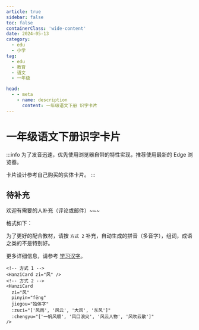 ```yaml
---
article: true
sidebar: false
toc: false
containerClass: 'wide-content'
date: 2024-05-13
category:
  - edu
  - 小学
tag:
  - edu
  - 教育
  - 语文
  - 一年级

head:
  - - meta
    - name: description
      content: 一年级语文下册 识字卡片
---
```


# 一年级语文下册识字卡片 <Badge text="待补充" type="tip" />

:::info
为了发音迅速，优先使用浏览器自带的特性实现，推荐使用最新的 Edge 浏览器。

卡片设计参考自己购买的实体卡片。
:::

<HanziCard zi="春" :zuci="['春风', '春雨', '春天', '春日', '春节']" />
<HanziCard zi="冬" :bihua="['撇', '横撇', '捺', '点', '点']" :zuci="['冬天', '立冬', '冬雪', '冬日']" />
<HanziCard zi="风" pinyin="fēng" jiegou="独体字" :zuci="['风雨', '风云', '大风', '东风', '风衣', '风霜', '风吹雨打']" />
<HanziCard zi="雪" :bihua="['横', '点', '横钩', '竖', '点', '点', '点', '点', '横折', '横', '横']" :zuci="['雪花', '雨雪', '风雪', '雪人']" />
<HanziCard zi="花" :zuci="['雪花', '花生', '开花', '水花', '烟花']" />
<HanziCard zi="飞" :zuci="['飞虫', '飞走', '飞机', '飞人', '飞鱼']" />
<HanziCard zi="入" :zuci="['出入', '入口', '入门', '进入']" />

<HanziCard zi="姓" :zuci="['姓氏', '姓名', '百姓']" />
<HanziCard zi="什" pinyin="shén" :zuci="['什么', '为什么']" />
<HanziCard zi="么" :zuci="['什么', '为什么', '多么', '那么', '怎么', '要么']" />
<HanziCard zi="双" :bihua="['横撇', '点', '横撇', '捺']" :zuci="['双人', '双手', '双方', '双向', '成双成对']" />
<HanziCard zi="国" :zuci="['中国', '国家', '国王', '国土']" />
<HanziCard zi="王" pinyin="wáng" :zuci="['王子', '国王', '女王', '大王']" />
<HanziCard zi="方" :zuci="['大方', '方向', '对方', '方圆', '方方面面']" />

<HanziCard zi="青" :zuci="['青草', '青天', '青色', '青蛙']" />
<HanziCard zi="清" :zuci="['清明', '一清二白', '清水', '清澈', '清楚', '清洗']" />
<HanziCard zi="气" :zuci="['天气', '力气', '生气', '空气']" />
<HanziCard zi="晴" :zuci="['晴天', '晴日', '晴空']" />
<HanziCard zi="情" :bihua="['点', '点', '竖', '横', '横', '竖', '横', '竖', '横折钩', '横', '横']" :zuci="['友情', '心情', '事情']" />
<HanziCard zi="请" :zuci="['请问', '请客', '回请', '请教']" />
<HanziCard zi="生" :zuci="['学生', '生气', '出生', '生日', '生病']" />

<HanziCard zi="字" :zuci="['生字', '文字', '字谜', '汉字', '识字']"  />
<HanziCard zi="左" :zuci="['左右', '左手', '左边']"  />
<HanziCard zi="右" :zuci="['左右', '右手', '右边']"  />
<HanziCard zi="红" pinyin="hóng" :zuci="['红花', '红火', '红色', '红旗']"  />
<HanziCard zi="时" :zuci="['时间', '有时', '时光', '时候']"  />
<HanziCard zi="动" :zuci="['生动', '活动', '开动', '动画', '动作', '主动']"  />
<HanziCard zi="万" pinyin="wàn" :zuci="['万里', '千万', '万一']"  />

<HanziCard zi="见" pinyin="jiàn" :zuci="['看见', '听见']"  />
<HanziCard zi="长" pinyin="zhǎng" :zuci="['成长', '长大']"  />

## 待补充 <Badge text="待补充" type="tip" />

欢迎有需要的人补充（评论或邮件）~~~

格式如下：

为了更好的配合教材，请按 `方式 2` 补充，自动生成的拼音（多音字），组词，成语之类的不是特别好。

更多详细信息，请参考 [学习汉字](./learn-hanzi.md)。

```vue
<!-- 方式 1 -->
<HanziCard zi="风" />
<!-- 方式 2 -->
<HanziCard
  zi="风"
  pinyin="fēng"
  jiegou="独体字"
  :zuci="['风雨', '风云', '大风', '东风']"
  :chengyu="['一帆风顺', '风口浪尖', '风云人物', '风吹云散']"
/>
```
